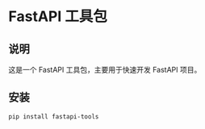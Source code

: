 # FastAPI 工具包

## 说明
这是一个 FastAPI 工具包，主要用于快速开发 FastAPI 项目。

## 安装
```
pip install fastapi-tools
```
